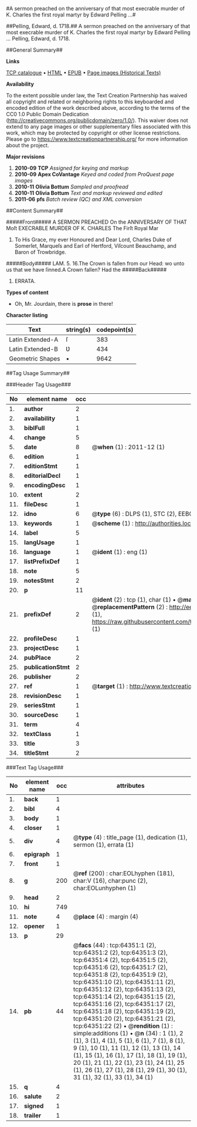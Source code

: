#A sermon preached on the anniversary of that most execrable murder of K. Charles the first royal martyr by Edward Pelling ...#

##Pelling, Edward, d. 1718.##
A sermon preached on the anniversary of that most execrable murder of K. Charles the first royal martyr by Edward Pelling ...
Pelling, Edward, d. 1718.

##General Summary##

**Links**

[TCP catalogue](http://www.ota.ox.ac.uk/tcp/)  • 
[HTML](http://tei.it.ox.ac.uk/tcp/Texts-HTML/free/A53/A53965.html)  • 
[EPUB](http://tei.it.ox.ac.uk/tcp/Texts-EPUB/free/A53/A53965.epub) • 
[Page images (Historical Texts)](https://historicaltexts.jisc.ac.uk/eebo-12610735e)

**Availability**

To the extent possible under law, the Text Creation Partnership has waived all copyright and related or neighboring rights to this keyboarded and encoded edition of the work described above, according to the terms of the CC0 1.0 Public Domain Dedication (http://creativecommons.org/publicdomain/zero/1.0/). This waiver does not extend to any page images or other supplementary files associated with this work, which may be protected by copyright or other license restrictions. Please go to https://www.textcreationpartnership.org/ for more information about the project.

**Major revisions**

1. __2010-09__ __TCP__ *Assigned for keying and markup*
1. __2010-09__ __Apex CoVantage__ *Keyed and coded from ProQuest page images*
1. __2010-11__ __Olivia Bottum__ *Sampled and proofread*
1. __2010-11__ __Olivia Bottum__ *Text and markup reviewed and edited*
1. __2011-06__ __pfs__ *Batch review (QC) and XML conversion*

##Content Summary##

#####Front#####
A SERMON PREACHED On the ANNIVERSARY OF THAT Moſt EXECRABLE MURDER OF K. CHARLES The Firſt Royal Mar
1. To His Grace, my ever Honoured and Dear Lord, Charles Duke of Somerſet, Marqueſs and Earl of Hertford, Viſcount Beauchamp, and Baron of Trowbridge.

#####Body#####
LAM. 5. 16.The Crown is fallen from our Head: wo unto us that we have ſinned.A Crown fallen? Had the
#####Back#####

1. ERRATA.

**Types of content**

  * Oh, Mr. Jourdain, there is **prose** in there!

**Character listing**


|Text|string(s)|codepoint(s)|
|---|---|---|
|Latin Extended-A|ſ|383|
|Latin Extended-B|Ʋ|434|
|Geometric Shapes|▪|9642|

##Tag Usage Summary##

###Header Tag Usage###

|No|element name|occ|attributes|
|---|---|---|---|
|1.|__author__|2||
|2.|__availability__|1||
|3.|__biblFull__|1||
|4.|__change__|5||
|5.|__date__|8| @__when__ (1) : 2011-12 (1)|
|6.|__edition__|1||
|7.|__editionStmt__|1||
|8.|__editorialDecl__|1||
|9.|__encodingDesc__|1||
|10.|__extent__|2||
|11.|__fileDesc__|1||
|12.|__idno__|6| @__type__ (6) : DLPS (1), STC (2), EEBO-CITATION (1), OCLC (1), VID (1)|
|13.|__keywords__|1| @__scheme__ (1) : http://authorities.loc.gov/ (1)|
|14.|__label__|5||
|15.|__langUsage__|1||
|16.|__language__|1| @__ident__ (1) : eng (1)|
|17.|__listPrefixDef__|1||
|18.|__note__|5||
|19.|__notesStmt__|2||
|20.|__p__|11||
|21.|__prefixDef__|2| @__ident__ (2) : tcp (1), char (1)  •  @__matchPattern__ (2) : ([0-9\-]+):([0-9IVX]+) (1), (.+) (1)  •  @__replacementPattern__ (2) : http://eebo.chadwyck.com/downloadtiff?vid=$1&page=$2 (1), https://raw.githubusercontent.com/textcreationpartnership/Texts/master/tcpchars.xml#$1 (1)|
|22.|__profileDesc__|1||
|23.|__projectDesc__|1||
|24.|__pubPlace__|2||
|25.|__publicationStmt__|2||
|26.|__publisher__|2||
|27.|__ref__|1| @__target__ (1) : http://www.textcreationpartnership.org/docs/. (1)|
|28.|__revisionDesc__|1||
|29.|__seriesStmt__|1||
|30.|__sourceDesc__|1||
|31.|__term__|4||
|32.|__textClass__|1||
|33.|__title__|3||
|34.|__titleStmt__|2||


###Text Tag Usage###

|No|element name|occ|attributes|
|---|---|---|---|
|1.|__back__|1||
|2.|__bibl__|4||
|3.|__body__|1||
|4.|__closer__|1||
|5.|__div__|4| @__type__ (4) : title_page (1), dedication (1), sermon (1), errata (1)|
|6.|__epigraph__|1||
|7.|__front__|1||
|8.|__g__|200| @__ref__ (200) : char:EOLhyphen (181), char:V (16), char:punc (2), char:EOLunhyphen (1)|
|9.|__head__|2||
|10.|__hi__|749||
|11.|__note__|4| @__place__ (4) : margin (4)|
|12.|__opener__|1||
|13.|__p__|29||
|14.|__pb__|44| @__facs__ (44) : tcp:64351:1 (2), tcp:64351:2 (2), tcp:64351:3 (2), tcp:64351:4 (2), tcp:64351:5 (2), tcp:64351:6 (2), tcp:64351:7 (2), tcp:64351:8 (2), tcp:64351:9 (2), tcp:64351:10 (2), tcp:64351:11 (2), tcp:64351:12 (2), tcp:64351:13 (2), tcp:64351:14 (2), tcp:64351:15 (2), tcp:64351:16 (2), tcp:64351:17 (2), tcp:64351:18 (2), tcp:64351:19 (2), tcp:64351:20 (2), tcp:64351:21 (2), tcp:64351:22 (2)  •  @__rendition__ (1) : simple:additions (1)  •  @__n__ (34) : 1 (1), 2 (1), 3 (1), 4 (1), 5 (1), 6 (1), 7 (1), 8 (1), 9 (1), 10 (1), 11 (1), 12 (1), 13 (1), 14 (1), 15 (1), 16 (1), 17 (1), 18 (1), 19 (1), 20 (1), 21 (1), 22 (1), 23 (1), 24 (1), 25 (1), 26 (1), 27 (1), 28 (1), 29 (1), 30 (1), 31 (1), 32 (1), 33 (1), 34 (1)|
|15.|__q__|4||
|16.|__salute__|2||
|17.|__signed__|1||
|18.|__trailer__|1||
